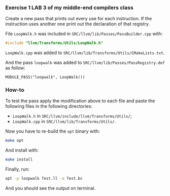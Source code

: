 ### Exercise 1 LAB 3 of my middle-end compilers class

Create a new pass that prints out every use for each instruction.
If the instruction uses another one print out the declaration of that registry.

File `LoopWalk.h` was included in `SRC/llvm/lib/Passes/PassBuilder.cpp` with:

```Cpp
#include "llvm/Transforms/Utils/LoopWalk.h"
```

`LoopWalk.cpp` was added to `SRC/llvm/lib/Transforms/Utils/CMakeLists.txt`.

And the pass `loopwalk` was added to `SRC/llvm/lib/Passes/PassRegistry.def` as follow:

```text
MODULE_PASS("loopwalk", LoopWalk())
```

### How-to

To test the pass apply the modification above to each file and paste the following files in the following directories:

- `LoopWalk.h` in `SRC/llvm/include/llvm/Transforms/Utils/`;
- `LoopWalk.cpp` in `SRC/llvm/lib/Transforms/Utils/`.

Now you have to re-build the `opt` binary with:

```bash
make opt
```

And install with:

```bash
make install
```

Finally, run:

```bash
opt -p loopwalk Test.ll -o Test.bc
```

And you should see the output on terminal.
